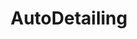 ---
title: AutoDetailing
crosslinks:
- AutoDetailingDeals
- TheDetailDirectory
- plastidip
- livven
- Miata
- MechanicAdvice
- DetailSwap
- shittyHDR
- shield
- news
- pics
- videos
- Volkswagen
- Shitty_Car_Mods
- projectcar
- WTF
- JenniferLawrence
- Cartalk
- nononono
- Datsun
---